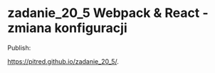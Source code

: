 # zadanie_20_5 Webpack & React - zmiana konfiguracji

Publish:

https://pitred.github.io/zadanie_20_5/. 
